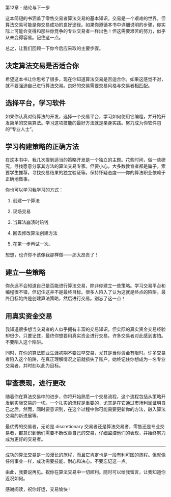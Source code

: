 第12章 - 结论与下一步

这本简短的书涵盖了零售交易者算法交易的基本知识。交易是一个艰难的世界，但算法交易可能是你交易成功的良好途径。如果你遵循本书中详细说明的步骤，你实际上可能会变得和那些你竞争的专业交易者一样出色！但这需要艰苦的努力，似乎从未变得容易。记住这一点。

总之，让我们回顾一下你今后应采取的主要步骤。

## 决定算法交易是否适合你

希望这本书让你思考了很多，现在你知道算法交易是否适合你。如果这感觉不对，就不要强迫自己进行算法交易。良好的交易需要交易风格与交易者相匹配。

## 选择平台，学习软件

如果你认真对待算法的开发，选择一个交易平台，学习如何使用它编程，并开始开发简单的交易算法。学习这项技能的最好方法就是亲身实践。努力成为你软件包的“专业人士”。

## 学习构建策略的正确方法

在这本书中，我几次提到适当的策略开发是一个独立的主题。花些时间，做一些研究，寻找愿意分享其方法的算法交易专家。但要小心，大多数教育者都是骗子。索要学生推荐，寻找交易结果的独立验证等。保持怀疑态度——你的算法职业依赖于正确地做事。

你也可以学习我学习的方式：

1.  创建一个算法

1.  现场交易

1.  当算法崩溃时赔钱

1.  回去修改算法创建方法

1.  在第一步再试一次。

想想，也许你不该像我那样做——那太昂贵了！

## 建立一些策略

你永远不会知道自己是否能进行算法交易，除非你建立一些策略。学习交易平台和编程很不错，但记住这并不是最终目标。很多人陷入了认为这就是终点的陷阱。最终目标始终是创建算法策略，然后进行交易。别忘了这一点！

## 用真实资金交易

我知道很多想当交易者的人似乎拥有丰富的交易知识，但实际的真实资金交易经验却很少。只要记住，最终你想要用真实资金进行交易。许多交易者对此感到害怕。不要陷入这个陷阱。

同时，在你的算法职业生涯初期不要过早交易，尤其是当你资金有限时。许多交易者陷入这个陷阱，在真正理解情况之前就损失了账户。始终记住你想成为一名专业交易者，并时刻以此为目标。

## 审查表现，进行更改

随着你在算法交易中的进步，你将开始熟悉一个交易流程，这个流程包括从策略开发到实际交易的一切。一个扎实的流程是重要的，尤其是在它通过市场利润证明自己之后。然而，同时要意识到，在这个过程中你可能需要更新你的方法，融入算法交易的新进展等。

最优秀的交易者，无论是 discretionary 交易者还是算法交易者，零售还是专业交易者，都意识到他们需要不断改善自己的交易，仔细监控他们的表现，并始终努力成为更好的交易者。

*****

成功的算法交易是一段漫长的旅程，而且它肯定也是一段有利可图的旅程。但就像任何事业一样，成功需要技能、耐心和决心。不要忘记这一点。

由此，我要说再见。祝你在算法交易中一切顺利。随时可以给我留言，让我知道你近况如何。

感谢阅读，祝你好运，交易愉快！
